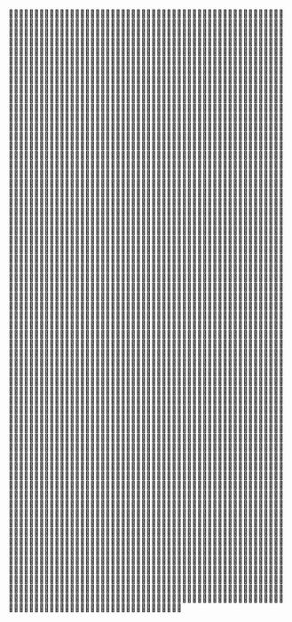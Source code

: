 🌈🌈🌈🌈🌈🌈🌈🌈🌈🌈🌈🌈🌈🌈🌈🌈🌈🌈🌈🌈🌈🌈🌈🌈🌈🌈🌈🌈🌈🌈🌈🌈🌈🌈🌈🌈🌈🌈🌈🌈🌈🌈🌈🌈🌈🌈🌈🌈🌈🌈🌈🌈🌈🌈🌈🌈🌈🌈🌈🌈🌈🌈🌈🌈🌈🌈🌈🌈🌈🌈🌈🌈🌈🌈🌈🌈🌈🌈🌈🌈🌈🌈🌈🌈🌈🌈🌈🌈🌈🌈🌈🌈🌈🌈🌈🌈🌈🌈🌈🌈🌈🌈🌈🌈🌈🌈🌈🌈🌈🌈🌈🌈🌈🌈🌈🌈🌈🌈🌈🌈🌈🌈🌈🌈🌈🌈🌈🌈🌈🌈🌈🌈🌈🌈🌈🌈🌈🌈🌈🌈🌈🌈🌈🌈🌈🌈🌈🌈🌈🌈🌈🌈🌈🌈🌈🌈🌈🌈🌈🌈🌈🌈🌈🌈🌈🌈🌈🌈🌈🌈🌈🌈🌈🌈🌈🌈🌈🌈🌈🌈🌈🌈🌈🌈🌈🌈🌈🌈🌈🌈🌈🌈🌈🌈🌈🌈🌈🌈🌈🌈🌈🌈🌈🌈🌈🌈🌈🌈🌈🌈🌈🌈🌈🌈🌈🌈🌈🌈🌈🌈🌈🌈🌈🌈🌈🌈🌈🌈🌈🌈🌈🌈🌈🌈🌈🌈🌈🌈🌈🌈🌈🌈🌈🌈🌈🌈🌈🌈🌈🌈🌈🌈🌈🌈🌈🌈🌈🌈🌈🌈🌈🌈🌈🌈🌈🌈🌈🌈🌈🌈🌈🌈🌈🌈🌈🌈🌈🌈🌈🌈🌈🌈🌈🌈🌈🌈🌈🌈🌈🌈🌈🌈🌈🌈🌈🌈🌈🌈🌈🌈🌈🌈🌈🌈🌈🌈🌈🌈🌈🌈🌈🌈🌈🌈🌈🌈🌈🌈🌈🌈🌈🌈🌈🌈🌈🌈🌈🌈🌈🌈🌈🌈🌈🌈🌈🌈🌈🌈🌈🌈🌈🌈🌈🌈🌈🌈🌈🌈🌈🌈🌈🌈🌈🌈🌈🌈🌈🌈🌈🌈🌈🌈🌈🌈🌈🌈🌈🌈🌈🌈🌈🌈🌈🌈🌈🌈🌈🌈🌈🌈🌈🌈🌈🌈🌈🌈🌈🌈🌈🌈🌈🌈🌈🌈🌈🌈🌈🌈🌈🌈🌈🌈🌈🌈🌈🌈🌈🌈🌈🌈🌈🌈🌈🌈🌈🌈🌈🌈🌈🌈🌈🌈🌈🌈🌈🌈🌈🌈🌈🌈🌈🌈🌈🌈🌈🌈🌈🌈🌈🌈🌈🌈🌈🌈🌈🌈🌈🌈🌈🌈🌈🌈🌈🌈🌈🌈🌈🌈🌈🌈🌈🌈🌈🌈🌈🌈🌈🌈🌈🌈🌈🌈🌈🌈🌈🌈🌈🌈🌈🌈🌈🌈🌈🌈🌈🌈🌈🌈🌈🌈🌈🌈🌈🌈🌈🌈🌈🌈🌈🌈🌈🌈🌈🌈🌈🌈🌈🌈🌈🌈🌈🌈🌈🌈🌈🌈🌈🌈🌈🌈🌈🌈🌈🌈🌈🌈🌈🌈🌈🌈🌈🌈🌈🌈🌈🌈🌈🌈🌈🌈🌈🌈🌈🌈🌈🌈🌈🌈🌈🌈🌈🌈🌈🌈🌈🌈🌈🌈🌈🌈🌈🌈🌈🌈🌈🌈🌈🌈🌈🌈🌈🌈🌈🌈🌈🌈🌈🌈🌈🌈🌈🌈🌈🌈🌈🌈🌈🌈🌈🌈🌈🌈🌈🌈🌈🌈🌈🌈🌈🌈🌈🌈🌈🌈🌈🌈🌈🌈🌈🌈🌈🌈🌈🌈🌈🌈🌈🌈🌈🌈🌈🌈🌈🌈🌈🌈🌈🌈🌈🌈🌈🌈🌈🌈🌈🌈🌈🌈🌈🌈🌈🌈🌈🌈🌈🌈🌈🌈🌈🌈🌈🌈🌈🌈🌈🌈🌈🌈🌈🌈🌈🌈🌈🌈🌈🌈🌈🌈🌈🌈🌈🌈🌈🌈🌈🌈🌈🌈🌈🌈🌈🌈🌈🌈🌈🌈🌈🌈🌈🌈🌈🌈🌈🌈🌈🌈🌈🌈🌈🌈🌈🌈🌈🌈🌈🌈🌈🌈🌈🌈🌈🌈🌈🌈🌈🌈🌈🌈🌈🌈🌈🌈🌈🌈🌈🌈🌈🌈🌈🌈🌈🌈🌈🌈🌈🌈🌈🌈🌈🌈🌈🌈🌈🌈🌈🌈🌈🌈🌈🌈🌈🌈🌈🌈🌈🌈🌈🌈🌈🌈🌈🌈🌈🌈🌈🌈🌈🌈🌈🌈🌈🌈🌈🌈🌈🌈🌈🌈🌈🌈🌈🌈🌈🌈🌈🌈🌈🌈🌈🌈🌈🌈🌈🌈🌈🌈🌈🌈🌈🌈🌈🌈🌈🌈🌈🌈🌈🌈🌈🌈🌈🌈🌈🌈🌈🌈🌈🌈🌈🌈🌈🌈🌈🌈🌈🌈🌈🌈🌈🌈🌈🌈🌈🌈🌈🌈🌈🌈🌈🌈🌈🌈🌈🌈🌈🌈🌈🌈🌈🌈🌈🌈🌈🌈🌈🌈🌈🌈🌈🌈🌈🌈🌈🌈🌈🌈🌈🌈🌈🌈🌈🌈🌈🌈🌈🌈🌈🌈🌈🌈🌈🌈🌈🌈🌈🌈🌈🌈🌈🌈🌈🌈🌈🌈🌈🌈🌈🌈🌈🌈🌈🌈🌈🌈🌈🌈🌈🌈🌈🌈🌈🌈🌈🌈🌈🌈🌈🌈🌈🌈🌈🌈🌈🌈🌈🌈🌈🌈🌈🌈🌈🌈🌈🌈🌈🌈🌈🌈🌈🌈🌈🌈🌈🌈🌈🌈🌈🌈🌈🌈🌈🌈🌈🌈🌈🌈🌈🌈🌈🌈🌈🌈🌈🌈🌈🌈🌈🌈🌈🌈🌈🌈🌈🌈🌈🌈🌈🌈🌈🌈🌈🌈🌈🌈🌈🌈🌈🌈🌈🌈🌈🌈🌈🌈🌈🌈🌈🌈🌈🌈🌈🌈🌈🌈🌈🌈🌈🌈🌈🌈🌈🌈🌈🌈🌈🌈🌈🌈🌈🌈🌈🌈🌈🌈🌈🌈🌈🌈🌈🌈🌈🌈🌈🌈🌈🌈🌈🌈🌈🌈🌈🌈🌈🌈🌈🌈🌈🌈🌈🌈🌈🌈🌈🌈🌈🌈🌈🌈🌈🌈🌈🌈🌈🌈🌈🌈🌈🌈🌈🌈🌈🌈🌈🌈🌈🌈🌈🌈🌈🌈🌈🌈🌈🌈🌈🌈🌈🌈🌈🌈🌈🌈🌈🌈🌈🌈🌈🌈🌈🌈🌈🌈🌈🌈🌈🌈🌈🌈🌈🌈🌈🌈🌈🌈🌈🌈🌈🌈🌈🌈🌈🌈🌈🌈🌈🌈🌈🌈🌈🌈🌈🌈🌈🌈🌈🌈🌈🌈🌈🌈🌈🌈🌈🌈🌈🌈🌈🌈🌈🌈🌈🌈🌈🌈🌈🌈🌈🌈🌈🌈🌈🌈🌈🌈🌈🌈🌈🌈🌈🌈🌈🌈🌈🌈🌈🌈🌈🌈🌈🌈🌈🌈🌈🌈🌈🌈🌈🌈🌈🌈🌈🌈🌈🌈🌈🌈🌈🌈🌈🌈🌈🌈🌈🌈🌈🌈🌈🌈🌈🌈🌈🌈🌈🌈🌈🌈🌈🌈🌈🌈🌈🌈🌈🌈🌈🌈🌈🌈🌈🌈🌈🌈🌈🌈🌈🌈🌈🌈🌈🌈🌈🌈🌈🌈🌈🌈🌈🌈🌈🌈🌈🌈🌈🌈🌈🌈🌈🌈🌈🌈🌈🌈🌈🌈🌈🌈🌈🌈🌈🌈🌈🌈🌈🌈🌈🌈🌈🌈🌈🌈🌈🌈🌈🌈🌈🌈🌈🌈🌈🌈🌈🌈🌈🌈🌈🌈🌈🌈🌈🌈🌈🌈🌈🌈🌈🌈🌈🌈🌈🌈🌈🌈🌈🌈🌈🌈🌈🌈🌈🌈🌈🌈🌈🌈🌈🌈🌈🌈🌈🌈🌈🌈🌈🌈🌈🌈🌈🌈🌈🌈🌈🌈🌈🌈🌈🌈🌈🌈🌈🌈🌈🌈🌈🌈🌈🌈🌈🌈🌈🌈🌈🌈🌈🌈🌈🌈🌈🌈🌈🌈🌈🌈🌈🌈🌈🌈🌈🌈🌈🌈🌈🌈🌈🌈🌈🌈🌈🌈🌈🌈🌈🌈🌈🌈🌈🌈🌈🌈🌈🌈🌈🌈🌈🌈🌈🌈🌈🌈🌈🌈🌈🌈🌈🌈🌈🌈🌈🌈🌈🌈🌈🌈🌈🌈🌈🌈🌈🌈🌈🌈🌈🌈🌈🌈🌈🌈🌈🌈🌈🌈🌈🌈🌈🌈🌈🌈🌈🌈🌈🌈🌈🌈🌈🌈🌈🌈🌈🌈🌈🌈🌈🌈🌈🌈🌈🌈🌈🌈🌈🌈🌈🌈🌈🌈🌈🌈🌈🌈🌈🌈🌈🌈🌈🌈🌈🌈🌈🌈🌈🌈🌈🌈🌈🌈🌈🌈🌈🌈🌈🌈🌈🌈🌈🌈🌈🌈🌈🌈🌈🌈🌈🌈🌈🌈🌈🌈🌈🌈🌈🌈🌈🌈🌈🌈🌈🌈🌈🌈🌈🌈🌈🌈🌈🌈🌈🌈🌈🌈🌈🌈🌈🌈🌈🌈🌈🌈🌈🌈🌈🌈🌈🌈🌈🌈🌈🌈🌈🌈🌈🌈🌈🌈🌈🌈🌈🌈🌈🌈🌈🌈🌈🌈🌈🌈🌈🌈🌈🌈🌈🌈🌈🌈🌈🌈🌈🌈🌈🌈🌈🌈🌈🌈🌈🌈🌈🌈🌈🌈🌈🌈🌈🌈🌈🌈🌈🌈🌈🌈🌈🌈🌈🌈🌈🌈🌈🌈🌈🌈🌈🌈🌈🌈🌈🌈🌈🌈🌈🌈🌈🌈🌈🌈🌈🌈🌈🌈🌈🌈🌈🌈🌈🌈🌈🌈🌈🌈🌈🌈🌈🌈🌈🌈🌈🌈🌈🌈🌈🌈🌈🌈🌈🌈🌈🌈🌈🌈🌈🌈🌈🌈🌈🌈🌈🌈🌈🌈🌈🌈🌈🌈🌈🌈🌈🌈🌈🌈🌈🌈🌈🌈🌈🌈🌈🌈🌈🌈🌈🌈🌈🌈🌈🌈🌈🌈🌈🌈🌈🌈🌈🌈🌈🌈🌈🌈🌈🌈🌈🌈🌈🌈🌈🌈🌈🌈🌈🌈🌈🌈🌈🌈🌈🌈🌈🌈🌈🌈🌈🌈🌈🌈🌈🌈🌈🌈🌈🌈🌈🌈🌈🌈🌈🌈🌈🌈🌈🌈🌈🌈🌈🌈🌈🌈🌈🌈🌈🌈🌈🌈🌈🌈🌈🌈🌈🌈🌈🌈🌈🌈🌈🌈🌈🌈🌈🌈🌈🌈🌈🌈🌈🌈🌈🌈🌈🌈🌈🌈🌈🌈🌈🌈🌈🌈🌈🌈🌈🌈🌈🌈🌈🌈🌈🌈🌈🌈🌈🌈🌈🌈🌈🌈🌈🌈🌈🌈🌈🌈🌈🌈🌈🌈🌈🌈🌈🌈🌈🌈🌈🌈🌈🌈🌈🌈🌈🌈🌈🌈🌈🌈🌈🌈🌈🌈🌈🌈🌈🌈🌈🌈🌈🌈🌈🌈🌈🌈🌈🌈🌈🌈🌈🌈🌈🌈🌈🌈🌈🌈🌈🌈🌈🌈🌈🌈🌈🌈🌈🌈🌈🌈🌈🌈🌈🌈🌈🌈🌈🌈🌈🌈🌈🌈🌈🌈🌈🌈🌈🌈🌈🌈🌈🌈🌈🌈🌈🌈🌈🌈🌈🌈🌈🌈🌈🌈🌈🌈🌈🌈🌈🌈🌈🌈🌈🌈🌈🌈🌈🌈🌈🌈🌈🌈🌈🌈🌈🌈🌈🌈🌈🌈🌈🌈🌈🌈🌈🌈🌈🌈🌈🌈🌈🌈🌈🌈🌈🌈🌈🌈🌈🌈🌈🌈🌈🌈🌈🌈🌈🌈🌈🌈🌈🌈🌈🌈🌈🌈🌈🌈🌈🌈🌈🌈🌈🌈🌈🌈🌈🌈🌈🌈🌈🌈🌈🌈🌈🌈🌈🌈🌈🌈🌈🌈🌈🌈🌈🌈🌈🌈🌈🌈🌈🌈🌈🌈🌈🌈🌈🌈🌈🌈🌈🌈🌈🌈🌈🌈🌈🌈🌈🌈🌈🌈🌈🌈🌈🌈🌈🌈🌈🌈🌈🌈🌈🌈🌈🌈🌈🌈🌈🌈🌈🌈🌈🌈🌈🌈🌈🌈🌈🌈🌈🌈🌈🌈🌈🌈🌈🌈🌈🌈🌈🌈🌈🌈🌈🌈🌈🌈🌈🌈🌈🌈🌈🌈🌈🌈🌈🌈🌈🌈🌈🌈🌈🌈🌈🌈🌈🌈🌈🌈🌈🌈🌈🌈🌈🌈🌈🌈🌈🌈🌈🌈🌈🌈🌈🌈🌈🌈🌈🌈🌈🌈🌈🌈🌈🌈🌈🌈🌈🌈🌈🌈🌈🌈🌈🌈🌈🌈🌈🌈🌈🌈🌈🌈🌈🌈🌈🌈🌈🌈🌈🌈🌈🌈🌈🌈🌈🌈🌈🌈🌈🌈🌈🌈🌈🌈🌈🌈🌈🌈🌈🌈🌈🌈🌈🌈🌈🌈🌈🌈🌈🌈🌈🌈🌈🌈🌈🌈🌈🌈🌈🌈🌈🌈🌈🌈🌈🌈🌈🌈🌈🌈🌈🌈🌈🌈🌈🌈🌈🌈🌈🌈🌈🌈🌈🌈🌈🌈🌈🌈🌈🌈🌈🌈🌈🌈🌈🌈🌈🌈🌈🌈🌈🌈🌈🌈🌈🌈🌈🌈🌈🌈🌈🌈🌈🌈🌈🌈🌈🌈🌈🌈🌈🌈🌈🌈🌈🌈🌈🌈🌈🌈🌈🌈🌈🌈🌈🌈🌈🌈🌈🌈🌈🌈🌈🌈🌈🌈🌈🌈🌈🌈🌈🌈🌈🌈🌈🌈🌈🌈🌈🌈🌈🌈🌈🌈🌈🌈🌈🌈🌈🌈🌈🌈🌈🌈🌈🌈🌈🌈🌈🌈🌈🌈🌈🌈🌈🌈🌈🌈🌈🌈🌈🌈🌈🌈🌈🌈🌈🌈🌈🌈🌈🌈🌈🌈🌈🌈🌈🌈🌈🌈🌈🌈🌈🌈🌈🌈🌈🌈🌈🌈🌈🌈🌈🌈🌈🌈🌈🌈🌈🌈🌈🌈🌈🌈🌈🌈🌈🌈🌈🌈🌈🌈🌈🌈🌈🌈🌈🌈🌈🌈🌈🌈🌈🌈🌈🌈🌈🌈🌈🌈🌈🌈🌈🌈🌈🌈🌈🌈🌈🌈🌈🌈🌈🌈🌈🌈🌈🌈🌈🌈🌈🌈🌈🌈🌈🌈🌈🌈🌈🌈🌈🌈🌈🌈🌈🌈🌈🌈🌈🌈🌈🌈🌈🌈🌈🌈🌈🌈🌈🌈🌈🌈🌈🌈🌈🌈🌈🌈🌈🌈🌈🌈🌈🌈🌈🌈🌈🌈🌈🌈🌈🌈🌈🌈🌈🌈🌈🌈🌈🌈🌈🌈🌈🌈🌈🌈🌈🌈🌈🌈🌈🌈🌈🌈🌈🌈🌈🌈🌈🌈🌈🌈🌈🌈🌈🌈🌈🌈🌈🌈🌈🌈🌈🌈🌈🌈🌈🌈🌈🌈🌈🌈🌈🌈🌈🌈🌈🌈🌈🌈🌈🌈🌈🌈🌈🌈🌈🌈🌈🌈🌈🌈🌈🌈🌈🌈🌈🌈🌈🌈🌈🌈🌈🌈🌈🌈🌈🌈🌈🌈🌈🌈🌈🌈🌈🌈🌈🌈🌈🌈🌈🌈🌈🌈🌈🌈🌈🌈🌈🌈🌈🌈🌈🌈🌈🌈🌈🌈🌈🌈🌈🌈🌈🌈🌈🌈🌈🌈🌈🌈🌈🌈🌈🌈🌈🌈🌈🌈🌈🌈🌈🌈🌈🌈🌈🌈🌈🌈🌈🌈🌈🌈🌈🌈🌈🌈🌈🌈🌈🌈🌈🌈🌈🌈🌈🌈🌈🌈🌈🌈🌈🌈🌈🌈🌈🌈🌈🌈🌈🌈🌈🌈🌈🌈🌈🌈🌈🌈🌈🌈🌈🌈🌈🌈🌈🌈🌈🌈🌈🌈🌈🌈🌈🌈🌈🌈🌈🌈🌈🌈🌈🌈🌈🌈🌈🌈🌈🌈🌈🌈🌈🌈🌈🌈🌈🌈🌈🌈🌈🌈🌈🌈🌈🌈🌈🌈🌈🌈🌈🌈🌈🌈🌈🌈🌈🌈🌈🌈🌈🌈🌈🌈🌈🌈🌈🌈🌈🌈🌈🌈🌈🌈🌈🌈🌈🌈🌈🌈🌈🌈🌈🌈🌈🌈🌈🌈🌈🌈🌈🌈🌈🌈🌈🌈🌈🌈🌈🌈🌈🌈🌈🌈🌈🌈🌈🌈🌈🌈🌈🌈🌈🌈🌈🌈🌈🌈🌈🌈🌈🌈🌈🌈🌈🌈🌈🌈🌈🌈🌈🌈🌈🌈🌈🌈🌈🌈🌈🌈🌈🌈🌈🌈🌈🌈🌈🌈🌈🌈🌈🌈🌈🌈🌈🌈🌈🌈🌈🌈🌈🌈🌈🌈🌈🌈🌈🌈🌈🌈🌈🌈🌈🌈🌈🌈🌈🌈🌈🌈🌈🌈🌈🌈🌈🌈🌈🌈🌈🌈🌈🌈🌈🌈🌈🌈🌈🌈🌈🌈🌈🌈🌈🌈🌈🌈🌈🌈🌈🌈🌈🌈🌈🌈🌈🌈🌈🌈🌈🌈🌈🌈🌈🌈🌈🌈🌈🌈🌈🌈🌈🌈🌈🌈🌈🌈🌈🌈🌈🌈🌈🌈🌈🌈🌈🌈🌈🌈🌈🌈🌈🌈🌈🌈🌈🌈🌈🌈🌈🌈🌈🌈🌈🌈🌈🌈🌈🌈🌈🌈🌈🌈🌈🌈🌈🌈🌈🌈🌈🌈🌈🌈🌈🌈🌈🌈🌈🌈🌈🌈🌈🌈🌈🌈🌈🌈🌈🌈🌈🌈🌈🌈🌈🌈🌈🌈🌈🌈🌈🌈🌈🌈🌈🌈🌈🌈🌈🌈🌈🌈🌈🌈🌈🌈🌈🌈🌈🌈🌈🌈🌈🌈🌈🌈🌈🌈🌈🌈🌈🌈🌈🌈🌈🌈🌈🌈🌈🌈🌈🌈🌈🌈🌈🌈🌈🌈🌈🌈🌈🌈🌈🌈🌈🌈🌈🌈🌈🌈🌈🌈🌈🌈🌈🌈🌈🌈🌈🌈🌈🌈🌈🌈🌈🌈🌈🌈🌈🌈🌈🌈🌈🌈🌈🌈🌈🌈🌈🌈🌈🌈🌈🌈🌈🌈🌈🌈🌈🌈🌈🌈🌈🌈🌈🌈🌈🌈🌈🌈🌈🌈🌈🌈🌈🌈🌈🌈🌈🌈🌈🌈🌈🌈🌈🌈🌈🌈🌈🌈🌈🌈🌈🌈🌈🌈🌈🌈🌈🌈🌈🌈🌈🌈🌈🌈🌈🌈🌈🌈🌈🌈🌈🌈🌈🌈🌈🌈🌈🌈🌈🌈🌈🌈🌈🌈🌈🌈🌈🌈🌈🌈🌈🌈🌈🌈🌈🌈🌈🌈🌈🌈🌈🌈🌈🌈🌈🌈🌈🌈🌈🌈🌈🌈🌈🌈🌈🌈🌈🌈🌈🌈🌈🌈🌈🌈🌈🌈🌈🌈🌈🌈🌈🌈🌈🌈🌈🌈🌈🌈🌈🌈🌈🌈🌈🌈🌈🌈🌈🌈🌈🌈🌈🌈🌈🌈🌈🌈🌈🌈🌈🌈🌈🌈🌈🌈🌈🌈🌈🌈🌈🌈🌈🌈🌈🌈🌈🌈🌈🌈🌈🌈🌈🌈🌈🌈🌈🌈🌈🌈🌈🌈🌈🌈🌈🌈🌈🌈🌈🌈🌈🌈🌈🌈🌈🌈🌈🌈🌈🌈🌈🌈🌈🌈🌈🌈🌈🌈🌈🌈🌈🌈🌈🌈🌈🌈🌈🌈🌈🌈🌈🌈🌈🌈🌈🌈🌈🌈🌈🌈🌈🌈🌈🌈🌈🌈🌈🌈🌈🌈🌈🌈🌈🌈🌈🌈🌈🌈🌈🌈🌈🌈🌈🌈🌈🌈🌈🌈🌈🌈🌈🌈🌈🌈🌈🌈🌈🌈🌈🌈🌈🌈🌈🌈🌈🌈🌈🌈🌈🌈🌈🌈🌈🌈🌈🌈🌈🌈🌈🌈🌈🌈🌈🌈🌈🌈🌈🌈🌈🌈🌈🌈🌈🌈🌈🌈🌈🌈🌈🌈🌈🌈🌈🌈🌈🌈🌈🌈🌈🌈🌈🌈🌈🌈🌈🌈🌈🌈🌈🌈🌈🌈🌈🌈🌈🌈🌈🌈🌈🌈🌈🌈🌈🌈🌈🌈🌈🌈🌈🌈🌈🌈🌈🌈🌈🌈🌈🌈🌈🌈🌈🌈🌈🌈🌈🌈🌈🌈🌈🌈🌈🌈🌈🌈🌈🌈🌈🌈🌈🌈